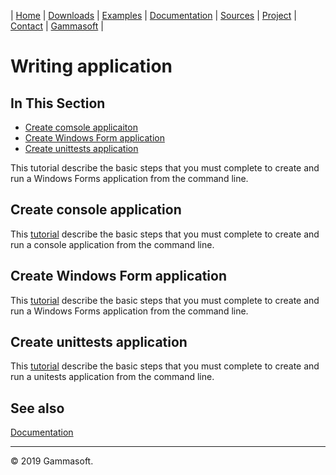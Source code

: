 | [Home](home.md) | [Downloads](downloads.md) | [Examples](examples.md) | [Documentation](documentation.md) | [Sources](https://github.com/gammasoft71/xtd) | [Project](https://sourceforge.net/projects/xtdpro/) | [Contact](contact.md) | [Gammasoft](https://gammasoft71.wixsite.com/gammasoft) |

# Writing application

## In This Section

* [Create comsole applicaiton](#createconsole-application)
* [Create Windows Form application](#create-windows-form-application)
* [Create unittests application](#create-unittests)

This tutorial describe the basic steps that you must complete to create and run a Windows Forms application from the command line.

## Create console application

This [tutorial](https://github.com/gammasoft71/xtd_console/tree/master/docs/writing_applicaitons.md) describe the basic steps that you must complete to create and run a console application from the command line.

## Create Windows Form application

This [tutorial](https://github.com/gammasoft71/xtd_forms/tree/master/docs/writing_applications.md) describe the basic steps that you must complete to create and run a Windows Forms application from the command line.

## Create unittests application

This [tutorial](https://github.com/gammasoft71/xtd_tunit/tree/master/docs/writing_tests.md) describe the basic steps that you must complete to create and run a unitests application from the command line.

## See also

[Documentation](documentation.md)

______________________________________________________________________________________________

© 2019 Gammasoft.
